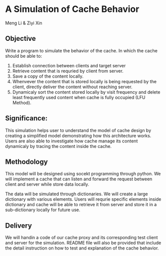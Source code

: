 
# A Simulation of Cache Behavior

Meng Li & Ziyi Xin

## Objective
Write a program to simulate the behavior of the cache. In which the cache should be able to:
1. Establish connection between clients and target server
2. Retrieve content that is requried by client from server.
3. Save a copy of the content locally. 
4. Whenvever the content that is stored locally is being requested by the client, directly deliver the content without reaching server. 
5. Dynamicaly sort the content stored locally by visit frequency and delete least frequently used content when cache is fully occupied (LFU Method). 

## Significance:
This simulation helps user to understand the model of cache design by creating a simplified model demonstrating how this architecture works. Users are also able to investigate how cache manage its content dynamicaly by tracing the content inside the cache.

## Methodology
This model will be designed using socekt programming through python. We will implement a cache that can listen and forward the request between client and server while store data locally. 

The data will be simulated through dictionaries. We will create a large dictionary with various elements. Users will requrie specific elements inside dictionary and cache will be able to retrieve it from server and store it in a sub-dictionary locally for future use. 

## Delivery
We will handin a code of our cache proxy and its corresponding test client and server for the simulation. README file will also be provided that include the detail instruction on how to test and explanation of the cache behavior.

